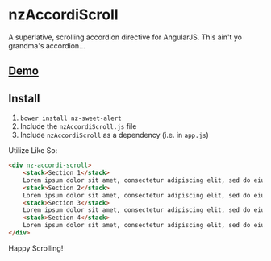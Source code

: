 # nzAccordiScroll
A superlative, scrolling accordion directive for AngularJS.  This ain't yo grandma's accordion...

## [Demo](http://codepen.io/tannerlinsley/pen/Eaxmwz)

## Install
1. `bower install nz-sweet-alert`
2. Include the `nzAccordiScroll.js` file
3. Include `nzAccordiScroll` as a dependency (i.e. in `app.js`)

Utilize Like So:
```html
<div nz-accordi-scroll>
	<stack>Section 1</stack>
    Lorem ipsum dolor sit amet, consectetur adipiscing elit, sed do eiusmod...
    <stack>Section 2</stack>
    Lorem ipsum dolor sit amet, consectetur adipiscing elit, sed do eiusmod...
    <stack>Section 3</stack>
    Lorem ipsum dolor sit amet, consectetur adipiscing elit, sed do eiusmod...
    <stack>Section 4</stack>
    Lorem ipsum dolor sit amet, consectetur adipiscing elit, sed do eiusmod...
</div>
```



Happy Scrolling!
